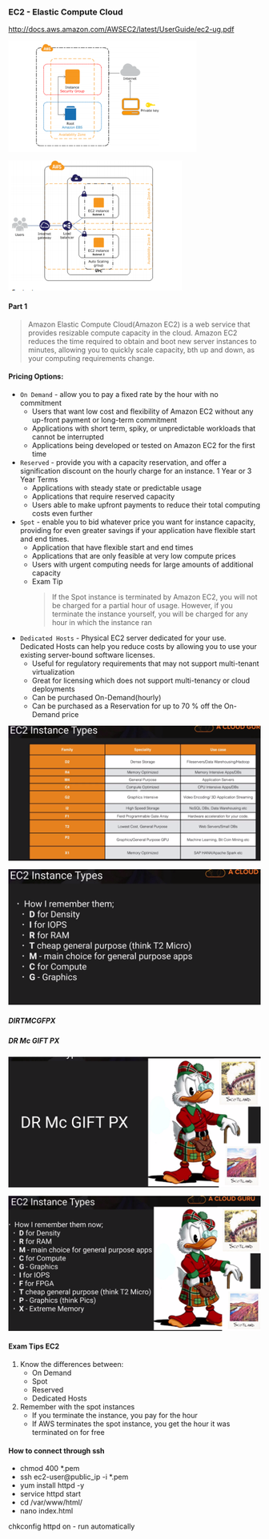 ### EC2 - Elastic Compute Cloud

http://docs.aws.amazon.com/AWSEC2/latest/UserGuide/ec2-ug.pdf

![ec2_from_off_docs](../../images/EC2/ec2_from_off_docs.png)	

![ec2_from_off_docs_with_load_bal](../../images/EC2/ec2_from_off_docs_with_load_bal.png)	

#### Part 1 
> Amazon Elastic Compute Cloud(Amazon EC2) is a web service that provides resizable compute capacity in the cloud. 
> Amazon EC2 reduces the time required to obtain and boot new server instances to minutes, allowing you to quickly
> scale capacity, bth up and down, as your computing requirements change.

#### Pricing Options:
- `On Demand` - allow you to pay a fixed rate by the hour with no commitment
	- Users that want low cost and flexibility of Amazon EC2 without any up-front payment or long-term commitment
	- Applications with short term, spiky, or unpredictable workloads that cannot be interrupted
	- Applications being developed or tested on Amazon EC2 for the first time
- `Reserved` - provide you with a capacity reservation, and offer a signification discount on the hourly
	charge for an instance. 1 Year or 3 Year Terms
	- Applications with steady state or predictable usage
	- Applications that require reserved capacity
	- Users able to make upfront payments to reduce their total computing costs even further
- `Spot` - enable you to bid whatever price you want for instance capacity, providing for even greater savings 
	if your application have flexible start and end times.
	- Application that have flexible start and end times
	- Applications that are only feasible at very low compute prices
	- Users with urgent computing needs for large amounts of additional capacity
	- Exam Tip
		> If the Spot instance is terminated by Amazon EC2, you will not be charged for a partial hour of usage.
		> However, if you terminate the instance yourself, you will be charged for any hour in which the instance ran
- `Dedicated Hosts` - Physical EC2 server dedicated for your use. Dedicated Hosts can help you reduce costs	
	by allowing you to use your existing server-bound software licenses.
	- Useful for regulatory requirements that may not support multi-tenant virtualization
	- Great for licensing which does not support multi-tenancy or cloud deployments
	- Can be purchased On-Demand(hourly)
	- Can be purchased as a Reservation for up to 70 % off the On-Demand price
	
![Compute](../../images/EC2/EC2_instances.png)	

![Compute](../../images/EC2/how_to_remember.png)	

##### DIRTMCGFPX
##### DR Mc GIFT PX

![Compute](../../images/EC2/how_to_remember_2.png)	

![Compute](../../images/EC2/how_to_remember_3.png)
	
#### Exam Tips EC2
1. Know the differences between:
	- On Demand
	- Spot
	- Reserved
	- Dedicated Hosts
2. Remember with the spot instances
	- If you terminate the instance, you pay for the hour
	- If AWS terminates the spot instance, you get the hour it was terminated on for free
	
#### How to connect through ssh	
- chmod 400 *.pem 
- ssh ec2-user@public_ip -i *.pem 
- yum install httpd -y
- service httpd start
- cd /var/www/html/
- nano index.html

chkconfig httpd on - run automatically
